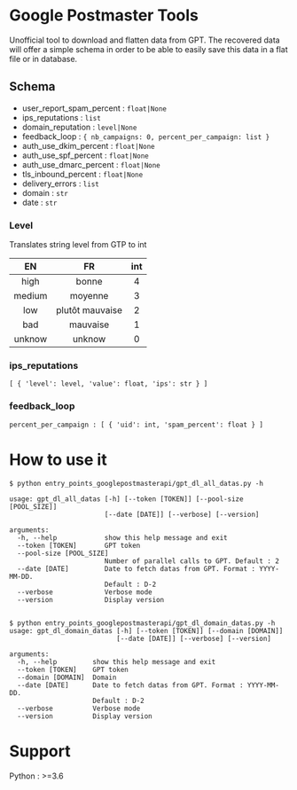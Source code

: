 # Google Postmaster Tools

Unofficial tool to download and flatten data from GPT. The recovered data will
offer a simple schema in order to be able to easily save this data in a flat
file or in database.

## Schema

* user_report_spam_percent : `float|None`
* ips_reputations : `list`
* domain_reputation : `level|None`
* feedback_loop : `{ nb_campaigns: 0, percent_per_campaign: list }`
* auth_use_dkim_percent : `float|None`
* auth_use_spf_percent : `float|None`
* auth_use_dmarc_percent : `float|None`
* tls_inbound_percent : `float|None`
* delivery_errors : `list`
* domain : `str`
* date : `str`

### Level

Translates string level from GTP to int

| EN     | FR              | int |
|:------:|:---------------:|:---:|
| high   | bonne           | 4   |
| medium | moyenne         | 3   |
| low    | plutôt mauvaise | 2   |
| bad    | mauvaise        | 1   |
| unknow | unknow          | 0   |
  
### ips_reputations
  
    [ { 'level': level, 'value': float, 'ips': str } ]

### feedback_loop

    percent_per_campaign : [ { 'uid': int, 'spam_percent': float } ]

# How to use it

    $ python entry_points_googlepostmasterapi/gpt_dl_all_datas.py -h
    
    usage: gpt_dl_all_datas [-h] [--token [TOKEN]] [--pool-size [POOL_SIZE]]
                            [--date [DATE]] [--verbose] [--version]

    arguments:
      -h, --help            show this help message and exit
      --token [TOKEN]       GPT token
      --pool-size [POOL_SIZE]
                            Number of parallel calls to GPT. Default : 2
      --date [DATE]         Date to fetch datas from GPT. Format : YYYY-MM-DD.
                            Default : D-2
      --verbose             Verbose mode
      --version             Display version


    $ python entry_points_googlepostmasterapi/gpt_dl_domain_datas.py -h
    usage: gpt_dl_domain_datas [-h] [--token [TOKEN]] [--domain [DOMAIN]]
                               [--date [DATE]] [--verbose] [--version]
    
    arguments:
      -h, --help         show this help message and exit
      --token [TOKEN]    GPT token
      --domain [DOMAIN]  Domain
      --date [DATE]      Date to fetch datas from GPT. Format : YYYY-MM-DD.
                         Default : D-2
      --verbose          Verbose mode
      --version          Display version

# Support

Python : >=3.6
